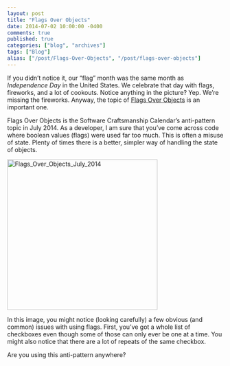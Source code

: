 ```yaml
---
layout: post
title: "Flags Over Objects"
date: 2014-07-02 10:00:00 -0400
comments: true
published: true
categories: ["blog", "archives"]
tags: ["Blog"]
alias: ["/post/Flags-Over-Objects", "/post/flags-over-objects"]
---
```

<!-- more -->

<p>If you didn’t notice it, our “flag” month was the same month as <em>Independence Day</em> in the United States. We celebrate that day with flags, fireworks, and a lot of cookouts. Notice anything in the picture? Yep. We’re missing the fireworks. Anyway, the topic of <a href="http://deviq.com/flags-over-objects" target="_blank">Flags Over Objects</a> is an important one.</p>  <p>Flags Over Objects is the Software Craftsmanship Calendar’s anti-pattern topic in July 2014. As a developer, I am sure that you’ve come across code where boolean values (flags) were used far too much. This is often a misuse of state. Plenty of times there is a better, simpler way of handling the state of objects.</p>  <p><a href="http://brendan.enrick.com/image.axd?picture=Flags_Over_Objects_July_2014.png"><img title="Flags_Over_Objects_July_2014" style="border-left-width: 0px; border-right-width: 0px; border-bottom-width: 0px; display: inline; border-top-width: 0px" border="0" alt="Flags_Over_Objects_July_2014" src="http://brendan.enrick.com/image.axd?picture=Flags_Over_Objects_July_2014_thumb.png" width="350" height="350" /></a> </p>  <p>In this image, you might notice (looking carefully) a few obvious (and common) issues with using flags. First, you’ve got a whole list of checkboxes even though some of those can only ever be one at a time. You might also notice that there are a lot of repeats of the same checkbox.</p>  <p>Are you using this anti-pattern anywhere?</p>
